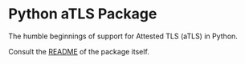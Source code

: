# Python aTLS Package

The humble beginnings of support for Attested TLS (aTLS) in Python.

Consult the [README](python-package/README.md) of the package itself.

